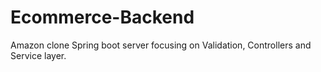 # Ecommerce-Backend
Amazon clone Spring boot server focusing on Validation, Controllers and Service layer.
